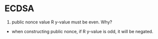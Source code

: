 # ECDSA
1. public nonce value R y-value must be even. Why?
* when constructing public nonce, if R y-value is odd, it will be negated.